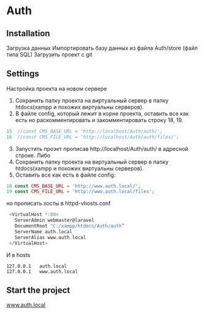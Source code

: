 # Auth

## Installation
Загрузка данных
Импортировать базу данных из файла Auth/store (файл типа SQL)
Загрузить проект с git

## Settings

Настройка проекта на новом сервере
1.	Сохранить папку проекта на виртуальный сервер в папку htdocs(xampp  и похожих виртуальны серверов).
2.	В файле config, который лежит в корне проекта, оставить все как есть но раскомментировать и закомментировать строку 18, 19.

```php
15	//const CMS_BASE_URL = 'http://localhost/Auth/auth/';
16	//const CMS_FILE_URL = 'http://localhost/Auth/auth/files/';
```

3. Запустить проэкт прописав http://localhost/Auth/auth/  в адресной строке.
Либо
1.	Сохранить папку проекта на виртуальный сервер в папку htdocs(xampp  и похожих виртуальны серверов).
2. Оставить все как есть в файле config:

```php
18 const CMS_BASE_URL = 'http://www.auth.local/';
19 const CMS_FILE_URL = 'http://www.auth.local/files';
```

но прописать хосты в httpd-vhosts.conf
```C
 <VirtualHost *:80>
   ServerAdmin webmaster@laravel
   DocumentRoot "C:/xampp/htdocs/Auth/auth”   
   ServerName auth.local
   ServerAlias www.auth.local
 </VirtualHost>
```
И в hosts
```
127.0.0.1	auth.local
127.0.0.1	www.auth.local
```

## Start the project
www.auth.local 
